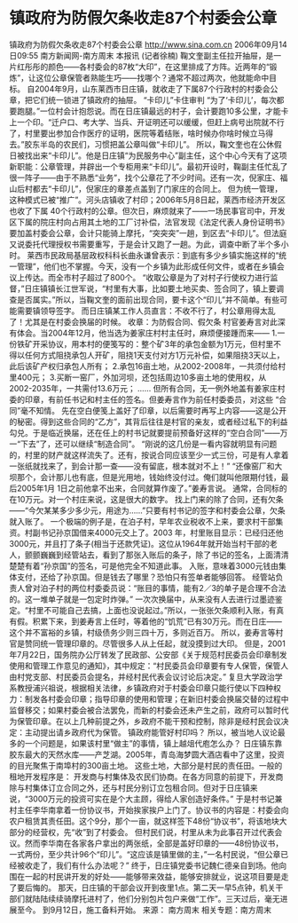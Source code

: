 # 镇政府为防假欠条收走87个村委会公章

镇政府为防假欠条收走87个村委会公章
http://www.sina.com.cn 2006年09月14日09:55 南方新闻网-南方周末
本报讯 (记者徐楠) 鞠文奎副主任拉开抽屉，是一片红彤彤的颜色——各村委会的87枚“大印”，在这里排成了方阵。近两年的“锻炼”，让这位公章保管者熟能生巧——找哪个？通常不超过两次，他就能命中目标。
自2004年9月，山东莱西市日庄镇，就收走了下属87个行政村的村委会公章，把它们统一锁进了镇政府的抽屉。
“卡印儿”卡住审判
“为了‘卡印儿’，每次都要跑腿。”一位村会计抱怨说。而在日庄镇最远的村子，会计要跑10多公里，才能卡上一个印。“迁户口、考大学、当兵、开证明还可以缓缓，但赶上病号出院就不行了，村里要出参加合作医疗的证明，医院等着结账，啥时候办你啥时候立马得去。”胶东半岛的农民们，习惯把盖公章叫做“卡印儿”。
所以，鞠文奎也在公休假日被找出来“卡印儿”。他是日庄镇“为民服务中心”副主任，这个中心今天有了这项新职能：公章管理，并辟出一个专柜用来“卡印儿”。最初开设时，鞠副主任忙乱了很一阵子——由于不熟悉“业务”，找个公章花了不少时间。还有一次，倪家庄、福山后村都去“卡印儿”，倪家庄的章差点盖到了门家庄的合同上。
但为统一管理，这种模式已被“推广”。河头店镇收了村印；2006年5月8日起，莱西市经济开发区也收了下属 40个行政村的公章。但次日，麻烦就来了——一场民事官司中，开发区下属的院庄村向占用其土地的工厂讨补偿，法官发现《法定代表人身份证明书》要加盖村委会公章，会计只能骑上摩托，“突突突”一趟，到区去“卡印儿”。但法庭又说委托代理授权书需要重写，于是会计又跑了一趟。为此，调查中断了半个多小时。
莱西市民政局基层政权科科长曲永谦曾表示：到底有多少乡镇实施这样的“统一管理”，他们也不掌握。今天，没有一个乡镇为此形成任何文件，或者在乡镇会议上传达。而全市村子超过了800个。
“收取公章是为了对村子行使权力进行监督，”日庄镇镇长江世军说，“村里有大事，比如要土地买卖、签合同了，镇上要调查是否属实。”所以，当鞠文奎的面前出现合同，要卡这个“印儿”并不简单。有些可能需要镇领导签字。
而日庄镇某工作人员直言：不收不行了，村公章用得太乱了！尤其是在村委会换届的时候。
收章：为防假合同、假欠条
村官姜寿言对此深有体会。当2004年12月，他当选为姜家庄村村主任时，麻烦便接踵而来——
1.一份铁矿开采协议，用本村的便笺写的：整个矿3年的承包金额为1万元，但村里不得以任何方式阻挠承包人开矿，阻挠1天支付对方1万元补偿，如果阻挠3天以上，此后该矿产权归承包人所有；
2.承包16亩土地，从2002-2008年，一共须付给村里400元；
3.买断一窑厂，外加河坝，还包括周边10多亩土地的使用权，从2002-2035年，一共需付13.6万元；
……
但所有合同，无一例外地盖有姜家庄村委的印章，有前任书记和村主任的签名。但姜寿言作为前任村委委员，对这些 “合同”毫不知情。
先在空白便笺上盖好了印章，以后需要时再写上内容——这是公开的秘密。得到这些合同的“乙方”，其背后往往是村官的亲友，或者经过私下的利益勾兑。于是临近换届，还在任上的村书记就要提前预备好这样的“空白合同”——万一“下去”了，还可以继续“制造合同”。
“刚说的这几份是一看内容就明显有问题的，村里的财产就这样流失了。还有，按说合同应该至少一式三份，可是有人拿着一张纸就找来了，到会计那一查——没有留底，根本就对不上！”
“还像窑厂和大坝那个，会计那儿也有底，但是光用地，钱始终没付过。俺们就叫他限期付钱，最后2005年1月 1日之前他拿不出来，合同就算作废了。”姜寿言说。
通常，合同标的在10万元。对一个村庄来说，这是很大的数字。
找上门来的除了合同，还有欠条——“今欠某某多少多少元，用途为……”只要有村书记的签字和村委会公章，欠条就入账了。
一个极端的例子是，在泊子村，早年农业税收不上来，要求村干部集资。村副书记孙京国借来4000元交上了。2003 年，村里账目显示：已经归还他3000元，并且打了条子(相当于还款凭证)。这位从1964年就开始当村干部的老人，颤颤巍巍到经管站去，看到了那张入账后的条子，除了书记的签名，上面清清楚楚有着“孙京国”的签名，可是他完全不知道此事。
入账，意味着3000元钱由集体支付，还给了孙京国。但是钱去了哪里？恐怕只有签单者能够回答。
经管站负责人曾对泊子村的两位村委委员说：“账目的事情，能有2／3的单子是合理不合法的。这一堆单子就是一包定时炸弹。”
一次次换届中，从来没有人去进行过墨迹鉴定。“村里不可能自己去搞，上面也没说起过。”所以，一张张欠条顺利入账，有真有假。积累下来，到姜寿言上任时，等着他的“饥荒”已有30万元。而在日庄——这个并不富裕的乡镇，村级债务少则三四十万，多则近百万。
所以，姜寿言等村官是赞同统一管理印章的。尽管很多人从上任起，就没摸到过大印。
但是，2001年7月22日，国务院办公厅转发了民政部、公安部《关于规范村民委员会印章制发使用和管理工作意见的通知》，其中规定：“村民委员会印章要有专人保管，保管人由村党支部、村民委员会提名，并经村民代表会议讨论后决定。”
复旦大学政治学系教授浦兴祖说，根据相关法律，乡镇政府对于村委会印章只能行使以下四种权力：制发各村委会印章；指导印章的使用和管理；在新旧村委会换届交替的过程中监督移交；如果村委会被合法罢免，而新的村委会还未产生之前，政府可以暂时代为保管印章。在以上几种前提之外，乡政府不能干预和控制，除非是经村民会议决定：主动提出请乡政府代为保管。
镇政府能管好村印吗？
所以，被当地人议论最多的一个问题是，如果该村里“做主”的事情，镇上越俎代庖怎么办？
日庄镇东靠胶东最大的天然水库——产芝湖。2005年，青岛海梦圆大酒店看中了这里，投资的目光聚焦于南埠村的300亩土地。
这些土地，大部分是村民的责任田。一般的租地开发程序是：
开发商与村集体及农民们协商。在各方同意的前提下，开发商除与村集体订立合同之外，还与村民分别订立包租合同。但对于日庄镇来说，“3000万元的投资可实在是个大主顾，得给人家创造好条件。”
于是村书记兼村主任李华南拿着一份协议书，开始挨家挨户上门了。协议书的内容是：村委会向农户租赁其责任田。这个9分，那个一亩，就这样签下48份“协议书”，将该地块大部分的经营权，先“收”到了村委会。
但村民们说，村里从未为此事召开过代表会议。然而李华南在各家各户拿出的两张纸，全部是盖好印章的——48份协议书，一式两份，至少共计96个“印儿”。“这应该是镇里做的主，”一名村民说，“但公章已经被收走了，我们有什么办法呢？”
终于，日庄镇党委书记魏仁德亲自到场。他向围在一起的村民讲开发的好处——能够带来效益，能够安排就业，说这项目要是走了要后悔的。
那天，日庄镇的干部会议开到夜里1点。第二天一早5点钟，机关干部们就陆陆续续骑摩托进村了，他们分别包片包户来做“工作”。三天过后，毫无进展至今。
到9月12日，施工备料开始。 来源：
南方周末
相关专题：南方周末 

